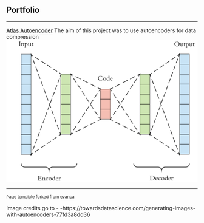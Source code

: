 ## Portfolio

---

[Atlas Autoencoder](https://github.com/Sham2112/Atlas-Autoencoder)
The aim of this project was to use autoencoders for data compression
<img src="images/autoencoder.png?raw=true"/>

---
<p style="font-size:11px">Page template forked from <a href="https://github.com/evanca/quick-portfolio">evanca</a></p>
<!-- Remove above link if you don't want to attibute -->
<p stype="font-size:11px">Image credits go to -
  -https://towardsdatascience.com/generating-images-with-autoencoders-77fd3a8dd36
  </p>
